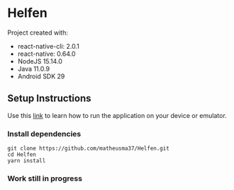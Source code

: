 # Helfen

Project created with:

- react-native-cli: 2.0.1
- react-native: 0.64.0
- NodeJS 15.14.0
- Java 11.0.9
- Android SDK 29

## Setup Instructions

Use this [link](https://reactnative.dev/docs/environment-setup) to learn how to run the application on your device or emulator.

### Install dependencies

```
git clone https://github.com/matheusma37/Helfen.git
cd Helfen
yarn install
```

### Work still in progress
